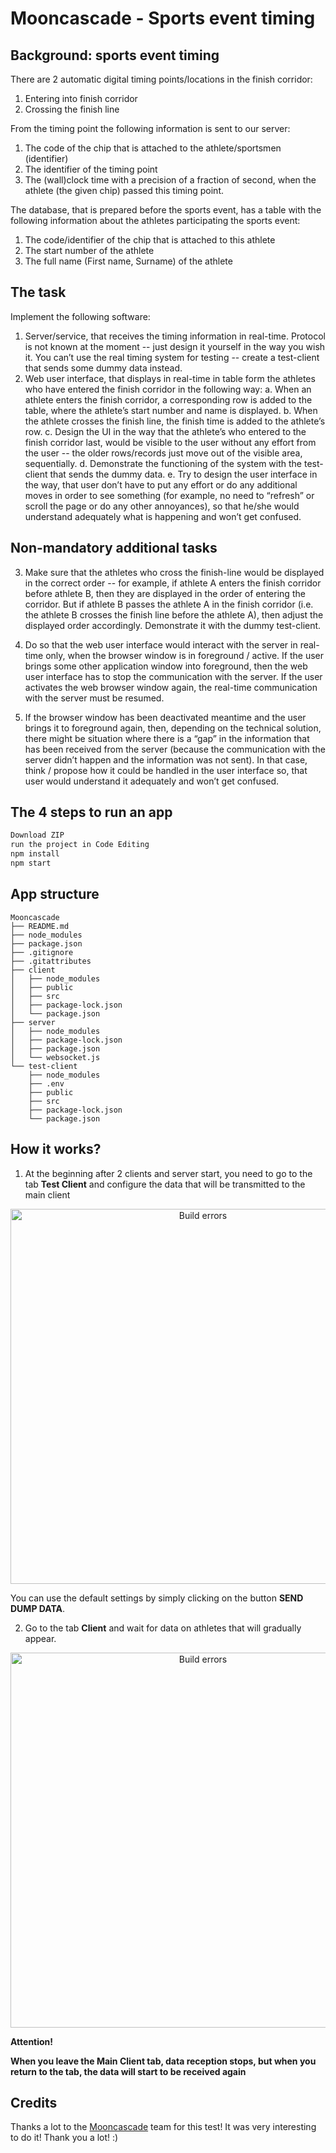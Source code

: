 # Mooncascade - Sports event timing  

## Background: sports event timing
There are 2 automatic digital timing points/locations in the finish corridor:
1. Entering into finish corridor
2. Crossing the finish line

From the timing point the following information is sent to our server:
1. The code of the chip that is attached to the athlete/sportsmen (identifier)
2. The identifier of the timing point
3. The (wall)clock time with a precision of a fraction of second, when the athlete (the given
chip) passed this timing point.

The database, that is prepared before the sports event, has a table with the following information
about the athletes participating the sports event:
1. The code/identifier of the chip that is attached to this athlete
2. The start number of the athlete
3. The full name (First name, Surname) of the athlete

## The task
Implement the following software:
1. Server/service, that receives the timing information in real-time. Protocol is not known at the
    moment -- just design it yourself in the way you wish it. You can’t use the real timing system
    for testing -- create a test-client that sends some dummy data instead.
2. Web user interface, that displays in real-time in table form the athletes who have entered the
finish corridor in the following way:
    a. When an athlete enters the finish corridor, a corresponding row is added to the table,
    where the athlete’s start number and name is displayed.
    b. When the athlete crosses the finish line, the finish time is added to the athlete’s row.
    c. Design the UI in the way that the athlete’s who entered to the finish corridor last,
    would be visible to the user without any effort from the user -- the older rows/records
    just move out of the visible area, sequentially.
    d. Demonstrate the functioning of the system with the test-client that sends the dummy
    data.
    e. Try to design the user interface in the way, that user don’t have to put any effort or do
    any additional moves in order to see something (for example, no need to “refresh” or
    scroll the page or do any other annoyances), so that he/she would understand
    adequately what is happening and won’t get confused.

## Non-mandatory additional tasks
3. Make sure that the athletes who cross the finish-line would be displayed in the correct
    order -- for example, if athlete A enters the finish corridor before athlete B, then they are
    displayed in the order of entering the corridor. But if athlete B passes the athlete A in the
    finish corridor (i.e. the athlete B crosses the finish line before the athlete A), then adjust
    the displayed order accordingly. Demonstrate it with the dummy test-client.

4. Do so that the web user interface would interact with the server in real-time only, when
    the browser window is in foreground / active. If the user brings some other application
    window into foreground, then the web user interface has to stop the communication with
    the server. If the user activates the web browser window again, the real-time
    communication with the server must be resumed.

5. If the browser window has been deactivated meantime and the user brings it to
    foreground again, then, depending on the technical solution, there might be situation
    where there is a “gap” in the information that has been received from the server
    (because the communication with the server didn’t happen and the information was not
    sent). In that case, think / propose how it could be handled in the user interface so, that
    user would understand it adequately and won’t get confused.

## The 4 steps to run an app

```sh
Download ZIP
run the project in Code Editing
npm install
npm start
```
## App structure
```
Mooncascade
├── README.md
├── node_modules
├── package.json
├── .gitignore
├── .gitattributes
├── client
│   ├── node_modules
│   ├── public
│   ├── src
│   ├── package-lock.json
│   └── package.json
├── server
│   ├── node_modules
│   ├── package-lock.json
│   ├── package.json
│   └── websocket.js
└── test-client
    ├── node_modules
    ├── .env
    ├── public
    ├── src
    ├── package-lock.json
    └── package.json
```
## How it works? 

1. At the beginning after 2 clients and server start, you need to go to the tab **Test Client** and configure the data that will be transmitted to the main client

<p align='center'>
    <img src='https://cdn.jsdelivr.net/gh/marionebl/create-react-app@9f6282671c54f0874afd37a72f6689727b562498/screencast-error.svg' width='600' alt='Build errors'>
</p>

You can use the default settings by simply clicking on the button  **SEND DUMP DATA**.

2. Go to the tab **Client** and wait for data on athletes that will gradually appear.

<p align='center'>
    <img src='https://cdn.jsdelivr.net/gh/marionebl/create-react-app@9f6282671c54f0874afd37a72f6689727b562498/screencast-error.svg' width='600' alt='Build errors'>
</p>

**Attention!**

**When you leave the Main Client tab, data reception stops, but when you return to the tab, the data will start to be received again**

## Credits

Thanks a lot to the [Mooncascade](https://mooncascade.com/about) team for this test! 
It was very interesting to do it!
Thank you a lot! :)
